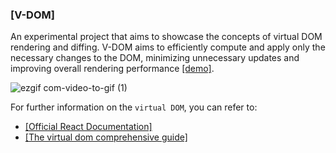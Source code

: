 ### [V-DOM]

An experimental project that aims to showcase the concepts of virtual DOM rendering and diffing. V-DOM aims to efficiently compute and apply only the necessary changes to the DOM, minimizing unnecessary updates and improving overall rendering performance [[demo]](https://v-dom.vercel.app/).

![ezgif com-video-to-gif (1)](https://user-images.githubusercontent.com/51100407/232135393-1c19e609-2518-46df-a7b4-6898f361bc23.gif)

For further information on the `virtual DOM`, you can refer to:

- [[Official React Documentation]](https://legacy.reactjs.org/docs/reconciliation.html) 
- [[The virtual dom comprehensive guide]](https://javascript.plainenglish.io/react-the-virtual-dom-comprehensive-guide-acd19c5e327a)

